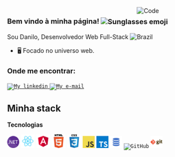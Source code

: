 
<img align="right" width="40%" src="https://media4.giphy.com/media/iIqmM5tTjmpOB9mpbn/giphy.gif?cid=ecf05e47fxlqaavfgqvelanlazn0vfdsq445avda7tevfyln&rid=giphy.gif&ct=g" alt="Code" />


### Bem vindo à minha página!  <img width="40" align="center" src="https://emojis.slackmojis.com/emojis/images/1531849430/4246/blob-sunglasses.gif?1531849430" alt="Sunglasses emoji" />

<p>
  Sou Danilo, Desenvolvedor Web Full-Stack <img width="16" src="https://cdn-icons-png.flaticon.com/512/630/630591.png" alt="Brazil" />
</p>

- 🖥️ Focado no universo web.  


### Onde me encontrar:

<a href="https://www.linkedin.com/in/danilo-gon%C3%A7alves-a862a6142/">
  <code><img alt="My linkedin" width="28" src="https://cdn.icon-icons.com/icons2/3041/PNG/512/linkedin_logo_icon_189225.png" /></code>
</a>

<a href="mailto:danilogdev@gmail.com">
  <code><img alt="My e-mail" width="28" src="https://cdn-icons-png.flaticon.com/512/281/281769.png" /></code>
</a>

## Minha stack

**Tecnologias**

<code><img height="28" src="https://raw.githubusercontent.com/github/explore/80688e429a7d4ef2fca1e82350fe8e3517d3494d/topics/dotnet/dotnet.png" alt="DotNet"/></code>
<code><img height="32" src="https://raw.githubusercontent.com/github/explore/80688e429a7d4ef2fca1e82350fe8e3517d3494d/topics/react/react.png" alt="React"/></code>
<code><img height="32" src="https://raw.githubusercontent.com/github/explore/80688e429a7d4ef2fca1e82350fe8e3517d3494d/topics/angular/angular.png" alt="Angular"/></code>
<code><img height="32" src="https://raw.githubusercontent.com/github/explore/80688e429a7d4ef2fca1e82350fe8e3517d3494d/topics/html/html.png" alt="HTML5"/></code>
<code><img height="32" src="https://raw.githubusercontent.com/github/explore/80688e429a7d4ef2fca1e82350fe8e3517d3494d/topics/css/css.png" alt="CSS"/></code>
<code><img height="28" src="https://raw.githubusercontent.com/github/explore/80688e429a7d4ef2fca1e82350fe8e3517d3494d/topics/javascript/javascript.png" alt="Javascript"/></code>
<code><img height="28" src="https://raw.githubusercontent.com/github/explore/80688e429a7d4ef2fca1e82350fe8e3517d3494d/topics/typescript/typescript.png" alt="Typescript"/></code>
<code><img height="28" src="https://raw.githubusercontent.com/github/explore/80688e429a7d4ef2fca1e82350fe8e3517d3494d/topics/sql/sql.png" alt="SqlServer"/></code>
<code><img height="28" src="https://cdn3.iconfinder.com/data/icons/inficons/512/github.png" alt="GitHub"/></code>
<code><img height="28" src="https://raw.githubusercontent.com/github/explore/80688e429a7d4ef2fca1e82350fe8e3517d3494d/topics/git/git.png" alt="Git"/></code>



